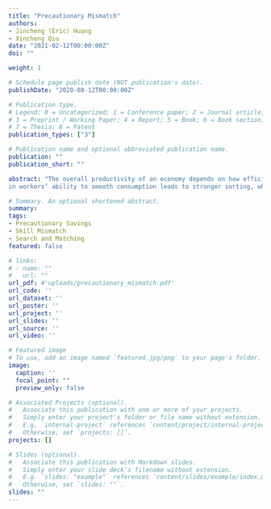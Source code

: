 ```yaml
---
title: "Precautionary Mismatch"
authors:
- Jincheng (Eric) Huang
- Xincheng Qiu
date: "2021-02-12T00:00:00Z"
doi: ""

weight: 1

# Schedule page publish date (NOT publication's date).
publishDate: "2020-08-12T00:00:00Z"

# Publication type.
# Legend: 0 = Uncategorized; 1 = Conference paper; 2 = Journal article;
# 3 = Preprint / Working Paper; 4 = Report; 5 = Book; 6 = Book section;
# 7 = Thesis; 8 = Patent
publication_types: ["3"]

# Publication name and optional abbreviated publication name.
publication: ""
publication_short: ""

abstract: "The overall productivity of an economy depends on how efficiently talents are allocated to productive activities. Using NLSY79 and O*NET, we first document that while the labor market as a whole features positive assortative matching (PAM) based on observables, the degree of sorting seems to vary by the amount of wealth owned by workers. Workers who enter the labor market with lower liquid wealth experience shorter unemployment period and greater skill mismatch. Wage data suggests that skill mismatch could lead to output loss as greater mismatch is associated with lower wages. To understand the macro implications of mismatch and its relationship with wealth, we construct an incomplete market model with heterogeneous workers and firms where skill mismatch arises due to search frictions. Precautionary motive induces wealth-poor workers to accept a wider range of jobs at the expense of potentially lower wages and productivity. We show that an improvement
in workers’ ability to smooth consumption leads to stronger sorting, which in turn increases aggregate productivity. This insight suggests a new channel through which policies such as unemployment insurance can affect the aggregate, i.e. an improvement in the allocative efficiency of the labor market."

# Summary. An optional shortened abstract.
summary:
tags:
- Precautionary Savings
- Skill Mismatch
- Search and Matching
featured: false

# links:
# - name: ""
#   url: ""
url_pdf: #'uploads/precautionary_mismatch.pdf'
url_code: ''
url_dataset: ''
url_poster: ''
url_project: ''
url_slides: ''
url_source: ''
url_video: ''

# Featured image
# To use, add an image named `featured.jpg/png` to your page's folder.
image:
  caption: ''
  focal_point: ""
  preview_only: false

# Associated Projects (optional).
#   Associate this publication with one or more of your projects.
#   Simply enter your project's folder or file name without extension.
#   E.g. `internal-project` references `content/project/internal-project/index.md`.
#   Otherwise, set `projects: []`.
projects: []

# Slides (optional).
#   Associate this publication with Markdown slides.
#   Simply enter your slide deck's filename without extension.
#   E.g. `slides: "example"` references `content/slides/example/index.md`.
#   Otherwise, set `slides: ""`.
slides: ""
---
```

